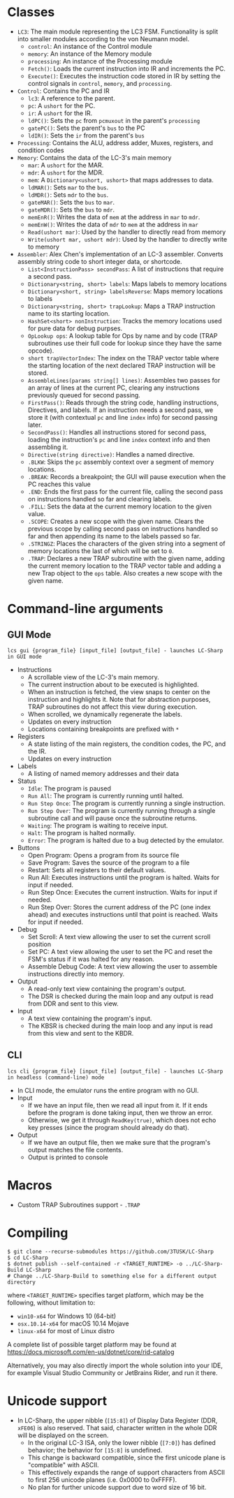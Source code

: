 # Classes
- `LC3`: The main module representing the LC3 FSM. Functionality is split into smaller modules according to the von Neumann model.
  - `control`: An instance of the Control module
  - `memory`: An instance of the Memory module
  - `processing`: An instance of the Processing module
  - `Fetch()`: Loads the current instruction into IR and increments the PC.
  - `Execute()`: Executes the instruction code stored in IR by setting the control signals in `control`, `memory`, and `processing`.
- `Control`: Contains the PC and IR
  - `lc3`: A reference to the parent.
  - `pc`: A `ushort` for the PC.
  - `ir`: A `ushort` for the IR.
  - `ldPC()`: Sets the `pc` from `pcmuxout` in the parent's `processing`
  - `gatePC()`: Sets the parent's `bus` to the PC
  - `ldIR()`: Sets the `ir` from the parent's `bus`
- `Processing`: Contains the ALU, address adder, Muxes, registers, and condition codes
- `Memory`: Contains the data of the LC-3's main memory
  - `mar`: A `ushort` for the MAR.
  - `mdr`: A `ushort` for the MDR.
  - `mem`: A `Dictionary<ushort, ushort>` that maps addresses to data.
  - `ldMAR()`: Sets `mar` to the `bus`.
  - `ldMDR()`: Sets `mdr` to the `bus`.
  - `gateMAR()`: Sets the `bus` to `mar`.
  - `gateMDR()`: Sets the `bus` to `mdr`.
  - `memEnR()`: Writes the data of `mem` at the address in `mar` to `mdr`.
  - `memEnW()`: Writes the data of `mdr` to `mem` at the address in `mar`
  - `Read(ushort mar)`: Used by the handler to directly read from memory
  - `Write(ushort mar, ushort mdr)`: Used by the handler to directly write to memory
- `Assembler`: Alex Chen's implementation of an LC-3 assembler. Converts assembly string code to short integer data, or shortcode.
  - `List<InstructionPass> secondPass`: A list of instructions that require a second pass.
  - `Dictionary<string, short> labels`: Maps labels to memory locations
  - `Dictionary<short, string> labelsReverse`: Maps memory locations to labels
  - `Dictionary<string, short> trapLookup`: Maps a TRAP instruction name to its starting location.
  - `HashSet<short> nonInstruction`: Tracks the memory locations used for pure data for debug purpses.
  - `OpLookup ops`: A lookup table for Ops by name and by code (TRAP subroutines use their full code for lookup since they have the same opcode).
  - `short trapVectorIndex`: The index on the TRAP vector table where the starting location of the next declared TRAP instruction will be stored.
  - `AssembleLines(params string[] lines)`: Assembles two passes for an array of lines at the current PC, clearing any instructions previously queued for second passing.
  - `FirstPass()`: Reads through the string code, handling instructions, Directives, and labels. If an instruction needs a second pass, we store it (with contextual `pc` and line `index` info) for second passing later.
  - `SecondPass()`: Handles all instructions stored for second pass, loading the instruction's `pc` and line `index` context info and then assembling it.
  - `Directive(string directive)`: Handles a named directive.
  - `.BLKW`: Skips the `pc` assembly context over a segment of memory locations.
  - `.BREAK`: Records a breakpoint; the GUI will pause execution when the PC reaches this value
  - `.END`: Ends the first pass for the current file, calling the second pass on instructions handled so far and clearing labels.
  - `.FILL`: Sets the data at the current memory location to the given value.
  - `.SCOPE`: Creates a new scope with the given name. Clears the previous scope by calling second pass on instructions handled so far and then appending its name to the labels passed so far.
  - `.STRINGZ`: Places the characters of the given string into a segment of memory locations the last of which will be set to `0`.
  - `.TRAP`: Declares a new TRAP subroutine with the given name, adding the current memory location to the TRAP vector table and adding a new Trap object to the `ops` table. Also creates a new scope with the given name.
# Command-line arguments

## GUI Mode
```
lcs gui {program_file} [input_file] [output_file] - launches LC-Sharp in GUI mode
```
- Instructions
  - A scrollable view of the LC-3's main memory.
  - The current instruction about to be executed is highlighted.
  - When an instruction is fetched, the view snaps to center on the instruction and highlights it. Note that for abstraction purposes, TRAP subroutines do not affect this view during execution.
  - When scrolled, we dynamically regenerate the labels.
  - Updates on every instruction
  - Locations containing breakpoints are prefixed with `*`
- Registers
  - A state listing of the main registers, the condition codes, the PC, and the IR.
  - Updates on every instruction
- Labels
  - A listing of named memory addresses and their data
- Status
  - `Idle`: The program is paused
  - `Run All`: The program is currently running until halted.
  - `Run Step Once`: The program is currently running a single instruction.
  - `Run Step Over`: The program is currently running through a single subroutine call and will pause once the subroutine returns.
  - `Waiting`: The program is waiting to receive input.
  - `Halt`: The program is halted normally.
  - `Error`: The program is halted due to a bug detected by the emulator.
- Buttons
  - Open Program: Opens a program from its source file
  - Save Program: Saves the source of the program to a file
  - Restart: Sets all registers to their default values.
  - Run All: Executes instructions until the program is halted. Waits for input if needed.
  - Run Step Once: Executes the current instruction. Waits for input if needed.
  - Run Step Over: Stores the current address of the PC (one index ahead) and executes instructions until that point is reached. Waits for input if needed.
- Debug
  - Set Scroll: A text view allowing the user to set the current scroll position
  - Set PC: A text view allowing the user to set the PC and reset the FSM's status if it was halted for any reason.
  - Assemble Debug Code: A text view allowing the user to assemble instructions directly into memory.
- Output
  - A read-only text view containing the program's output.
  - The DSR is checked during the main loop and any output is read from DDR and sent to this view.
- Input
  - A text view containing the program's input.
  - The KBSR is checked during the main loop and any input is read from this view and sent to the KBDR.

## CLI
```
lcs cli {program_file} [input_file] [output_file] - launches LC-Sharp in headless (command-line) mode
```
- In CLI mode, the emulator runs the entire program with no GUI.
- Input
  - If we have an input file, then we read all input from it. If it ends before the program is done taking input, then we throw an error.
  - Otherwise, we get it through `ReadKey(true)`, which does not echo key presses (since the program should already do that).
- Output
  - If we have an output file, then we make sure that the program's output matches the file contents.
  - Output is printed to console

# Macros
- Custom TRAP Subroutines support - `.TRAP`

# Compiling

```
$ git clone --recurse-submodules https://github.com/3TUSK/LC-Sharp 
$ cd LC-Sharp
$ dotnet publish --self-contained -r <TARGET_RUNTIME> -o ../LC-Sharp-Build LC-Sharp
# Change ../LC-Sharp-Build to something else for a different output directory
```

where `<TARGET_RUNTIME>` specifies target platform, which may be the following, without limitation to:

 - `win10-x64` for Windows 10 (64-bit)
 - `osx.10.14-x64` for macOS 10.14 Mojave
 - `linux-x64` for most of Linux distro

A complete list of possible target platform may be found at https://docs.microsoft.com/en-us/dotnet/core/rid-catalog

Alternatively, you may also directly import the whole solution into your IDE, for example Visual Studio Community or JetBrains Rider,
and run it there.

# Unicode support
  - In LC-Sharp, the upper nibble (`[15:8]`) of Display Data Register (DDR, `xFE06`) is also reserved. That said, character written in the whole DDR will be displayed on the screen.
    - In the original LC-3 ISA, only the lower nibble (`[7:0]`) has defined behavior; the behavior for `[15:8]` is undefined.
    - This change is backward compatible, since the first unicode plane is "compatible" with ASCII.
    - This effectively expands the range of support characters from ASCII to first 256 unicode planes (i.e. 0x0000 to 0xFFFF).
    - No plan for further unicode support due to word size of 16 bit. 
